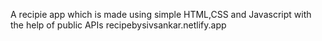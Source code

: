 A recipie app which is made using simple HTML,CSS and Javascript with the help of public APIs
recipebysivsankar.netlify.app
